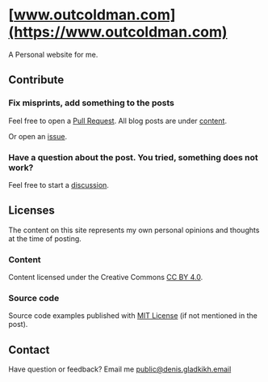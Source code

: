 # [www.outcoldman.com](https://www.outcoldman.com)

A Personal website for me. 

## Contribute

### Fix misprints, add something to the posts

Feel free to open a [Pull Request](https://github.com/outcoldman/outcoldman.com/pulls). All blog posts are under
[content](https://github.com/outcoldman/outcoldman.com/tree/master/content).

Or open an [issue](https://github.com/outcoldman/outcoldman.com/issues).

### Have a question about the post. You tried, something does not work?

Feel free to start a [discussion](https://github.com/outcoldman/outcoldman.com/discussions).

## Licenses

The content on this site represents my own personal opinions and thoughts at the time of posting.

### Content

Content licensed under the Creative Commons [CC BY 4.0](https://creativecommons.org/licenses/by/4.0/).

### Source code

Source code examples published with [MIT License](https://opensource.org/licenses/MIT) (if not mentioned in the post).

## Contact 

Have question or feedback? Email me [public@denis.gladkikh.email](mailto:public@denis.gladkikh.email)